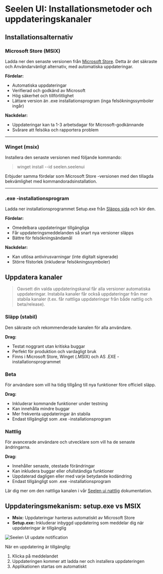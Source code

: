 # Seelen UI: Installationsmetoder och uppdateringskanaler

## Installationsalternativ

### Microsoft Store (MSIX)

Ladda ner den senaste versionen från
[Microsoft Store](https://www.microsoft.com/store). Detta är det säkraste och
Användarvänligt alternativ, med automatiska uppdateringar.

**Fördelar:**

- Automatiska uppdateringar
- Verifierad och godkänd av Microsoft
- Hög säkerhet och tillförlitlighet
- Lättare version än .exe installationsprogram (inga felsökningssymboler ingår)

**Nackdelar:**

- Uppdateringar kan ta 1-3 arbetsdagar för Microsoft-godkännande
- Svårare att felsöka och rapportera problem

---

### Winget (msix)

Installera den senaste versionen med följande kommando:

> winget install --id seelen.seelenui

Erbjuder samma fördelar som Microsoft Store -versionen med den tillagda
bekvämlighet med kommandoradsinstallation.

---

### .exe -installationsprogram

Ladda ner installationsprogrammet Setup.exe från
[Släpps sida](https://github.com/eythaann/Seelen-UI/releases) och kör den.

**Fördelar:**

- Omedelbara uppdateringar tillgängliga
- Får uppdateringsmeddelanden så snart nya versioner släpps
- Bättre för felsökningsändamål

**Nackdelar:**

- Kan utlösa antivirusvarningar (inte digitalt signerade)
- Större filstorlek (inkluderar felsökningssymboler)

## Uppdatera kanaler

> Oavsett din valda uppdateringskanal får alla versioner automatiska
> uppdateringar. Instabila kanaler får också uppdateringar från mer stabila
> kanaler (t.ex. får nattliga uppdateringar från både nattlig och beta/release).

### Släpp (stabil)

Den säkraste och rekommenderade kanalen för alla användare.

**Drag:**

- Testat noggrant utan kritiska buggar
- Perfekt för produktion och vardagligt bruk
- Finns i Microsoft Store, Winget (.MSIX) och AS .EXE -installationsprogrammet

### Beta

För användare som vill ha tidig tillgång till nya funktioner före officiell
släpp.

**Drag:**

- Inkluderar kommande funktioner under testning
- Kan innehålla mindre buggar
- Mer frekventa uppdateringar än stabila
- Endast tillgängligt som .exe -installationsprogram

### Nattlig

För avancerade användare och utvecklare som vill ha de senaste ändringarna.

**Drag:**

- Innehåller senaste, otestade förändringar
- Kan inkludera buggar eller ofullständiga funktioner
- Uppdaterad dagligen eller med varje betydande kodändring
- Endast tillgängligt som .exe -installationsprogram

Lär dig mer om den nattliga kanalen i vår
[Seelen ui nattlig](https://seelen.io/blog/nightly) dokumentation.

## Uppdateringsmekanism: setup.exe vs MSIX

- **Msix:** Uppdateringar hanteras automatiskt av Microsoft Store
- **Setup.exe:** Inkluderar inbyggd uppdatering som meddelar dig när
  uppdateringar är tillgänglig

![Seelen UI update notification](https://github.com/Seelen-Inc/slu-blog/blob/master/blog/seelen-ui-distribution-channels/image.png?raw=true)

När en uppdatering är tillgänglig:

1. Klicka på meddelandet
2. Uppdateringen kommer att ladda ner och installera uppdateringen
3. Applikationen startas om automatiskt
